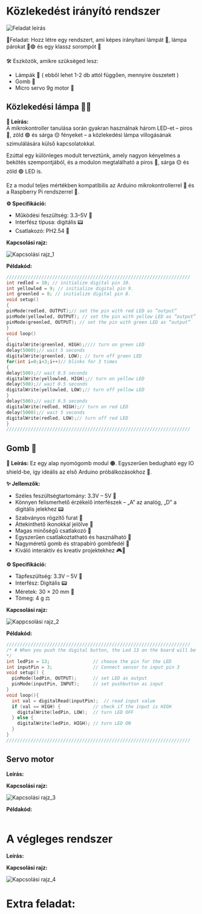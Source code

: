 # Közlekedést irányító rendszer

![Feladat leírás](kozlekedes_iranyitas.png)

🎯Feladat: Hozz létre egy rendszert, ami képes irányítani lámpát 🏮, lámpa párokat 🔴🟢 és egy klassz sorompót 🚧

🛠️ Eszközök, amikre szükséged lesz:
- Lámpák 🏮 ( ebből lehet 1-2 db attól függően, mennyire összetett )
- Gomb 🔘
- Micro servo 9g motor 🔧

## Közlekedési lámpa 🚥🚦

**📘 Leírás:**  
A mikrokontroller tanulása során gyakran használnak három LED-et – piros 🔴, zöld 🟢 és sárga 🟡 fényeket – a közlekedési lámpa villogásának szimulálására külső kapcsolatokkal.  

Ezúttal egy különleges modult terveztünk, amely nagyon kényelmes a bekötés szempontjából, és a modulon megtalálható a piros 🔴, sárga 🟡 és zöld 🟢 LED is.  

Ez a modul teljes mértékben kompatibilis az Arduino mikrokontrollerrel 🤖 és a Raspberry Pi rendszerrel 🍓.  

**⚙️ Specifikáció:**
- Működési feszültség: 3.3–5V 🔋
- Interfész típusa: digitális 📟
- Csatlakozó: PH2.54 🔌

**Kapcsolási rajz:**

![Kapcsolási rajz_1](kapcs_1.png)

**Példakód:**
``` cpp
////////////////////////////////////////////////////////////////////
int redled = 10; // initialize digital pin 10.
int yellowled = 9; // initialize digital pin 9.
int greenled = 8; // initialize digital pin 8.
void setup()
{
pinMode(redled, OUTPUT);// set the pin with red LED as “output”
pinMode(yellowled, OUTPUT); // set the pin with yellow LED as “output”
pinMode(greenled, OUTPUT); // set the pin with green LED as “output”
}
void loop()
{
digitalWrite(greenled, HIGH);//// turn on green LED
delay(5000);// wait 5 seconds
digitalWrite(greenled, LOW); // turn off green LED
for(int i=0;i<3;i++)// blinks for 3 times
{
delay(500);// wait 0.5 seconds
digitalWrite(yellowled, HIGH);// turn on yellow LED
delay(500);// wait 0.5 seconds
digitalWrite(yellowled, LOW);// turn off yellow LED
} 
delay(500);// wait 0.5 seconds
digitalWrite(redled, HIGH);// turn on red LED
delay(5000);// wait 5 seconds
digitalWrite(redled, LOW);// turn off red LED
}
////////////////////////////////////////////////////////////////////
```

## Gomb 🔘

**📘 Leírás:**
Ez egy alap nyomógomb modul 🟠. Egyszerűen bedugható egy IO shield-be, így ideális az első Arduino próbálkozásokhoz 🤖.

**✨ Jellemzők:**
- Széles feszültségtartomány: 3.3V – 5V 🔋
- Könnyen felismerhető érzékelő interfészek – „A” az analóg, „D” a digitális jelekhez 📟
- Szabványos rögzítő furat 🔩
- Áttekinthető ikonokkal jelölve 👀
- Magas minőségű csatlakozó 🔌
- Egyszerűen csatlakoztatható és használható 🧩
- Nagyméretű gomb és strapabíró gombfedél 🔘
- Kiváló interaktív és kreatív projektekhez 🎮🎨

**⚙️ Specifikáció:**
- Tápfeszültség: 3.3V – 5V 🔋
- Interfész: Digitális 📟
- Méretek: 30 × 20 mm 📏
- Tömeg: 4 g ⚖️

**Kapcsolási rajz:**

![Kappcsolási rajz_2](kapcs_2.png)

**Példakód:**
``` cpp
////////////////////////////////////////////////////////////////////
/* # When you push the digital button, the Led 13 on the board will be turned on. Otherwise,the led is turned off.
*/
int ledPin = 13;                // choose the pin for the LED
int inputPin = 3;               // Connect sensor to input pin 3 
void setup() {
  pinMode(ledPin, OUTPUT);      // set LED as output
  pinMode(inputPin, INPUT);     // set pushbutton as input
}
void loop(){
  int val = digitalRead(inputPin);  // read input value
  if (val == HIGH) {            // check if the input is HIGH
    digitalWrite(ledPin, LOW);  // turn LED OFF
  } else {
    digitalWrite(ledPin, HIGH); // turn LED ON
  }
}
////////////////////////////////////////////////////////////////////
```

## Servo motor

**Leírás:**

**Kapcsolási rajz:**

![Kapcsolási rajz_3](kapcs_3.png)

**Példakód:**
``` cpp

```

# A végleges rendszer

**Leírás:**

**Kapcsolási rajz:**

![Kapcsolási rajz_4](kapcs_4.png)


# Extra feladat:
